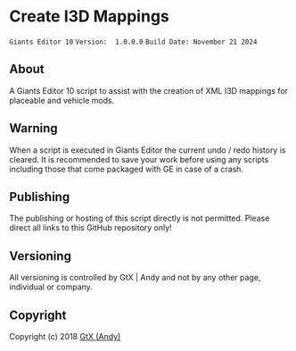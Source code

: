 # Create I3D Mappings

`Giants Editor 10`   `Version:  1.0.0.0`   `Build Date: November 21 2024`

## About
A Giants Editor 10 script to assist with the creation of XML I3D mappings for placeable and vehicle mods.

## Warning
When a script is executed in Giants Editor the current undo / redo history is cleared.
It is recommended to save your work before using any scripts including those that come packaged with GE in case of a crash.

## Publishing
The publishing or hosting of this script directly is not permitted. Please direct all links to this GitHub repository only!

## Versioning
All versioning is controlled by GtX | Andy and not by any other page, individual or company.

## Copyright
Copyright (c) 2018 [GtX (Andy)](https://github.com/GtX-Andy)
